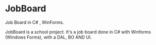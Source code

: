 # JobBoard
Job Board in C# , WinForms.

JobBoard is a school project. It's a job board done in C# with Winforms (Windows Forms), with a DAL, BO AND UI.
